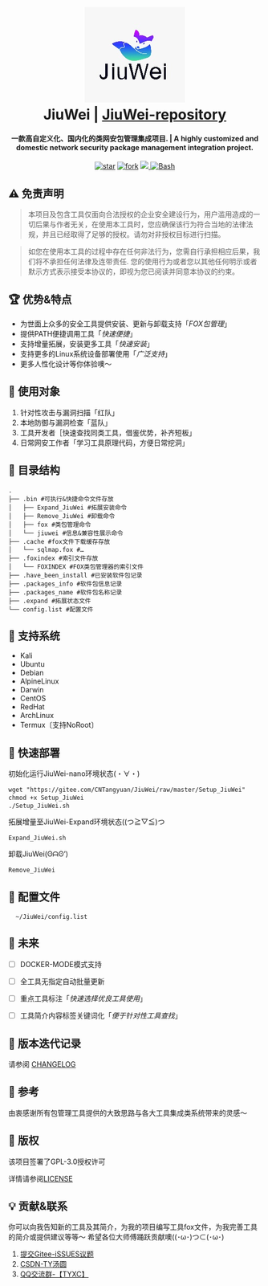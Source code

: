 <h1 align="center">
  <br>
  <img src="img/logo.jpg" alt="logo">
  <br>
  JiuWei | <a href="https://gitee.com/CNTangyuan/JiuWei-repository">JiuWei-repository</a>
  <br>
</h1>

<h4 align="center">  一款高自定义化、国内化的类网安包管理集成项目. | A highly customized and domestic network security package management integration project.  </h4>

<p align="center">
    <a href='https://gitee.com/CNTangyuan/JiuWei/stargazers'>
      <img src='https://gitee.com/CNTangyuan/JiuWei/badge/star.svg?theme=dark' alt='star'></img></a>
    <a href='https://gitee.com/CNTangyuan/JiuWei/members'>
      <img src='https://gitee.com/CNTangyuan/JiuWei/badge/fork.svg?theme=dark' alt='fork'></img></a>
  <a href="https://www.gnu.org/licenses/gpl-3.0.en.html">
      <img src="https://img.shields.io/badge/license-GPL3-_red.svg">
  <a href="https://www.gnu.org/software/bash/">
      <img src="https://img.shields.io/badge/language-Bash-blue.svg" alt="Bash">
  </a>
</p>

## ⚠️ 免责声明

> 本项目及包含工具仅面向合法授权的企业安全建设行为，用户滥用造成的一切后果与作者无关，在使用本工具时，您应确保该行为符合当地的法律法规，并且已经取得了足够的授权。请勿对非授权目标进行扫描。

> 如您在使用本工具的过程中存在任何非法行为，您需自行承担相应后果，我们将不承担任何法律及连带责任. 您的使用行为或者您以其他任何明示或者默示方式表示接受本协议的，即视为您已阅读并同意本协议的约束。


## 🏆 优势&特点

- 为世面上众多的安全工具提供安装、更新与卸载支持「*FOX包管理*」
- 提供PATH便捷调用工具「*快速便捷*」
- 支持增量拓展，安装更多工具「*快速安装*」
- 支持更多的Linux系统设备部署使用「*广泛支持*」
- 更多人性化设计等你体验噢～


## 🔖 使用对象

1. 针对性攻击与漏洞扫描「红队」
2. 本地防御与漏洞检查「蓝队」
3. 工具开发者［快速查找同类工具，借鉴优势，补齐短板」
4. 日常网安工作者「学习工具原理代码，方便日常挖洞」


## 🌲 目录结构

```
.
├── .bin #可执行&快捷命令文件存放
│   ├── Expand_JiuWei #拓展安装命令
│   ├── Remove_JiuWei #卸载命令
│   ├── fox #类包管理命令
│   └── jiuwei #信息&兼容性展示命令
├── .cache #fox文件下载缓存存放
│   └── sqlmap.fox #…
├── .foxindex #索引文件存放
│   └── FOXINDEX #FOX类包管理器的索引文件
├── .have_been_install #已安装软件包记录
├── .packages_info #软件包信息记录
├── .packages_name #软件包名称记录
├── .expand #拓展状态文件
└── config.list #配置文件
```


## 🌟 支持系统

- Kali
- Ubuntu
- Debian
- AlpineLinux
- Darwin
- CentOS
- RedHat
- ArchLinux
- Termux〔支持NoRoot〕


## 🔧 快速部署

初始化运行JiuWei-nano环境状态(・∀・)

```
wget "https://gitee.com/CNTangyuan/JiuWei/raw/master/Setup_JiuWei"
chmod +x Setup_JiuWei
./Setup_JiuWei.sh
```

拓展增量至JiuWei-Expand环境状态((つ≧▽≦)つ

```
Expand_JiuWei.sh
```

卸载JiuWei(ʘᗩʘ’)

```
Remove_JiuWei
```


## 🔆 配置文件    
      ~/JiuWei/config.list


## 📌 未来

- [ ] DOCKER-MODE模式支持
- [ ] 全工具无指定自动批量更新
- [ ] 重点工具标注「*快速选择优良工具使用*」
- [ ] 工具简介内容标签关键词化「*便于针对性工具查找*」


## 🚀 版本迭代记录

请参阅 [CHANGELOG](https://gitee.com/CNTangyuan/JiuWei/blob/master/CHANGE.log)


## 👀 参考

由衷感谢所有包管理工具提供的大致思路与各大工具集成类系统带来的灵感～


## 📄 版权

该项目签署了GPL-3.0授权许可

详情请参阅[LICENSE](https://gitee.com/CNTangyuan/JiuWei/blob/master/LICENSE)


## 💡 贡献&联系

你可以向我告知新的工具及其简介，为我的项目编写工具fox文件，为我完善工具的简介或提供建议等等～
希望各位大师傅踊跃贡献噢((･ω･)つ⊂(･ω･)

1. [提交Gitee-iSSUES议题](https://gitee.com/CNTangyuan/JiuWei/issues)
2. [CSDN-TY汤圆](https://blog.csdn.net/qq_57851190)
3. [QQ交流群-【TYXC】](http://qm.qq.com/cgi-bin/qm/qr?_wv=1027&k=OVsNn-8iWP5HTTARzTNzfOcgCngXp3gH&authKey=03ZWzlYVvCH6Cpq2Pa7nIEqOFiXw2svp96C896bcZc4Rpg%2FTNk2c2F8asJ4U7tiK&noverify=0&group_code=751386568)
